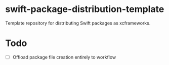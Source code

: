 # swift-package-distribution-template
Template repository for distributing Swift packages as xcframeworks.

# Todo
- [ ] Offload package file creation entirely to workflow
